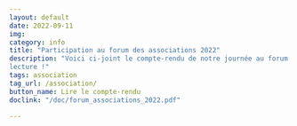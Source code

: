 ```yaml
---
layout: default
date: 2022-09-11
img: 
category: info
title: "Participation au forum des associations 2022"
description: "Voici ci-joint le compte-rendu de notre journée au forum des associations de la ville de Septèmes. Bonne 
lecture !"
tags: association
tag_url: /association/
button_name: Lire le compte-rendu
doclink: "/doc/forum_associations_2022.pdf"

---
```

